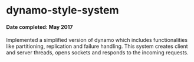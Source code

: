 # dynamo-style-system
#### Date completed: May 2017

Implemented a simplified version of dynamo which includes functionalities like partitioning, replication and failure handling. This system creates client and server threads, opens sockets and responds to the incoming requests.
